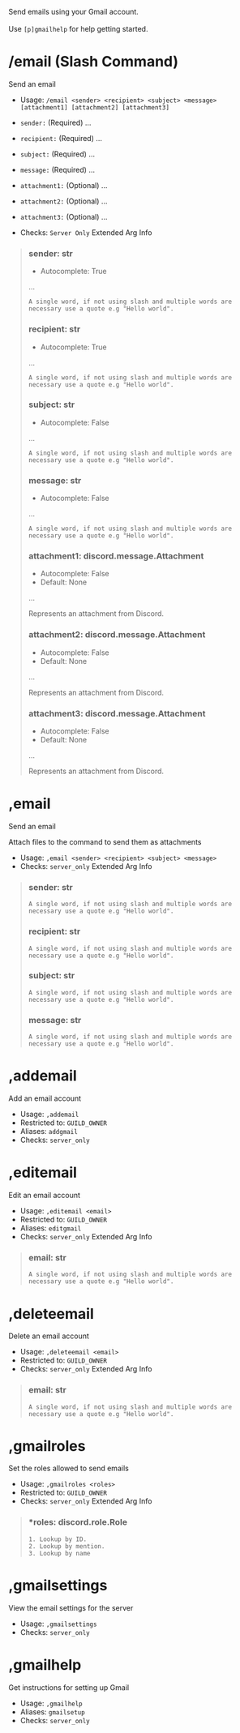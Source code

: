 Send emails using your Gmail account.<br/><br/>Use `[p]gmailhelp` for help getting started.

# /email (Slash Command)
Send an email<br/>
 - Usage: `/email <sender> <recipient> <subject> <message> [attachment1] [attachment2] [attachment3]`
 - `sender:` (Required) …
 - `recipient:` (Required) …
 - `subject:` (Required) …
 - `message:` (Required) …
 - `attachment1:` (Optional) …
 - `attachment2:` (Optional) …
 - `attachment3:` (Optional) …

 - Checks: `Server Only`
Extended Arg Info
> ### sender: str
> - Autocomplete: True
> 
> …
> 
> ```
> A single word, if not using slash and multiple words are necessary use a quote e.g "Hello world".
> ```
> ### recipient: str
> - Autocomplete: True
> 
> …
> 
> ```
> A single word, if not using slash and multiple words are necessary use a quote e.g "Hello world".
> ```
> ### subject: str
> - Autocomplete: False
> 
> …
> 
> ```
> A single word, if not using slash and multiple words are necessary use a quote e.g "Hello world".
> ```
> ### message: str
> - Autocomplete: False
> 
> …
> 
> ```
> A single word, if not using slash and multiple words are necessary use a quote e.g "Hello world".
> ```
> ### attachment1: discord.message.Attachment
> - Autocomplete: False
> - Default: None
> 
> …
> 
> Represents an attachment from Discord.
> 
>     
> ### attachment2: discord.message.Attachment
> - Autocomplete: False
> - Default: None
> 
> …
> 
> Represents an attachment from Discord.
> 
>     
> ### attachment3: discord.message.Attachment
> - Autocomplete: False
> - Default: None
> 
> …
> 
> Represents an attachment from Discord.
> 
>     
# ,email
Send an email<br/>

Attach files to the command to send them as attachments<br/>
 - Usage: `,email <sender> <recipient> <subject> <message>`
 - Checks: `server_only`
Extended Arg Info
> ### sender: str
> ```
> A single word, if not using slash and multiple words are necessary use a quote e.g "Hello world".
> ```
> ### recipient: str
> ```
> A single word, if not using slash and multiple words are necessary use a quote e.g "Hello world".
> ```
> ### subject: str
> ```
> A single word, if not using slash and multiple words are necessary use a quote e.g "Hello world".
> ```
> ### message: str
> ```
> A single word, if not using slash and multiple words are necessary use a quote e.g "Hello world".
> ```
# ,addemail
Add an email account<br/>
 - Usage: `,addemail`
 - Restricted to: `GUILD_OWNER`
 - Aliases: `addgmail`
 - Checks: `server_only`
# ,editemail
Edit an email account<br/>
 - Usage: `,editemail <email>`
 - Restricted to: `GUILD_OWNER`
 - Aliases: `editgmail`
 - Checks: `server_only`
Extended Arg Info
> ### email: str
> ```
> A single word, if not using slash and multiple words are necessary use a quote e.g "Hello world".
> ```
# ,deleteemail
Delete an email account<br/>
 - Usage: `,deleteemail <email>`
 - Restricted to: `GUILD_OWNER`
 - Checks: `server_only`
Extended Arg Info
> ### email: str
> ```
> A single word, if not using slash and multiple words are necessary use a quote e.g "Hello world".
> ```
# ,gmailroles
Set the roles allowed to send emails<br/>
 - Usage: `,gmailroles <roles>`
 - Restricted to: `GUILD_OWNER`
 - Checks: `server_only`
Extended Arg Info
> ### *roles: discord.role.Role
> 
> 
>     1. Lookup by ID.
>     2. Lookup by mention.
>     3. Lookup by name
> 
>     
# ,gmailsettings
View the email settings for the server<br/>
 - Usage: `,gmailsettings`
 - Checks: `server_only`
# ,gmailhelp
Get instructions for setting up Gmail<br/>
 - Usage: `,gmailhelp`
 - Aliases: `gmailsetup`
 - Checks: `server_only`
